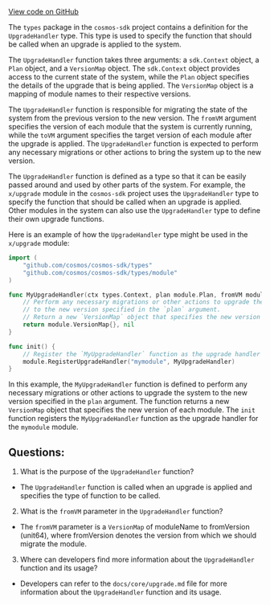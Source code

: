 [View code on GitHub](https://github.com/cosmos/cosmos-sdk.git/x/upgrade/types/handler.go)

The `types` package in the `cosmos-sdk` project contains a definition for the `UpgradeHandler` type. This type is used to specify the function that should be called when an upgrade is applied to the system. 

The `UpgradeHandler` function takes three arguments: a `sdk.Context` object, a `Plan` object, and a `VersionMap` object. The `sdk.Context` object provides access to the current state of the system, while the `Plan` object specifies the details of the upgrade that is being applied. The `VersionMap` object is a mapping of module names to their respective versions. 

The `UpgradeHandler` function is responsible for migrating the state of the system from the previous version to the new version. The `fromVM` argument specifies the version of each module that the system is currently running, while the `toVM` argument specifies the target version of each module after the upgrade is applied. The `UpgradeHandler` function is expected to perform any necessary migrations or other actions to bring the system up to the new version. 

The `UpgradeHandler` function is defined as a type so that it can be easily passed around and used by other parts of the system. For example, the `x/upgrade` module in the `cosmos-sdk` project uses the `UpgradeHandler` type to specify the function that should be called when an upgrade is applied. Other modules in the system can also use the `UpgradeHandler` type to define their own upgrade functions. 

Here is an example of how the `UpgradeHandler` type might be used in the `x/upgrade` module:

```go
import (
    "github.com/cosmos/cosmos-sdk/types"
    "github.com/cosmos/cosmos-sdk/types/module"
)

func MyUpgradeHandler(ctx types.Context, plan module.Plan, fromVM module.VersionMap) (module.VersionMap, error) {
    // Perform any necessary migrations or other actions to upgrade the system
    // to the new version specified in the `plan` argument.
    // Return a new `VersionMap` object that specifies the new version of each module.
    return module.VersionMap{}, nil
}

func init() {
    // Register the `MyUpgradeHandler` function as the upgrade handler for this module.
    module.RegisterUpgradeHandler("mymodule", MyUpgradeHandler)
}
```

In this example, the `MyUpgradeHandler` function is defined to perform any necessary migrations or other actions to upgrade the system to the new version specified in the `plan` argument. The function returns a new `VersionMap` object that specifies the new version of each module. The `init` function registers the `MyUpgradeHandler` function as the upgrade handler for the `mymodule` module.
## Questions: 
 1. What is the purpose of the `UpgradeHandler` function?
- The `UpgradeHandler` function is called when an upgrade is applied and specifies the type of function to be called.

2. What is the `fromVM` parameter in the `UpgradeHandler` function?
- The `fromVM` parameter is a `VersionMap` of moduleName to fromVersion (unit64), where fromVersion denotes the version from which we should migrate the module.

3. Where can developers find more information about the `UpgradeHandler` function and its usage?
- Developers can refer to the `docs/core/upgrade.md` file for more information about the `UpgradeHandler` function and its usage.